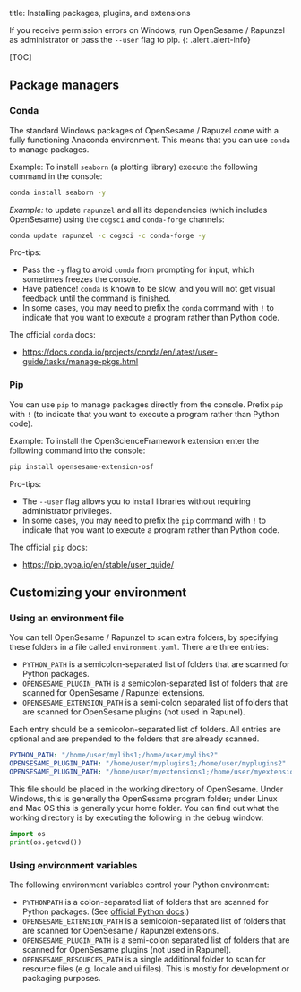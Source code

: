 title: Installing packages, plugins, and extensions


If you receive permission errors on Windows, run OpenSesame / Rapunzel as administrator or pass the <code>--user</code> flag to pip.
{: .alert .alert-info}


[TOC]


## Package managers

### Conda

The standard Windows packages of OpenSesame / Rapuzel come with a fully functioning Anaconda environment. This means that you can use `conda` to manage packages.

Example: To install `seaborn` (a plotting library) execute the following command in the console:

```bash
conda install seaborn -y
```

*Example:* to update `rapunzel` and all its dependencies (which includes OpenSesame) using the `cogsci` and `conda-forge` channels:

```bash
conda update rapunzel -c cogsci -c conda-forge -y
```

Pro-tips:

- Pass the `-y` flag to avoid `conda` from prompting for input, which sometimes freezes the console.
- Have patience! `conda` is known to be slow, and you will not get visual feedback until the command is finished.
- In some cases, you may need to prefix the `conda` command with `!` to indicate that you want to execute a program rather than Python code.

The official `conda` docs:

- <https://docs.conda.io/projects/conda/en/latest/user-guide/tasks/manage-pkgs.html>


### Pip

You can use `pip` to manage packages directly from the console. Prefix `pip` with `!` (to indicate that you want to execute a program rather than Python code).

Example: To install the OpenScienceFramework extension enter the following command into the console:

```bash
pip install opensesame-extension-osf
```

Pro-tips:

- The `--user` flag allows you to install libraries without requiring administrator privileges.
- In some cases, you may need to prefix the `pip` command with `!` to indicate that you want to execute a program rather than Python code.

The official `pip` docs:

- <https://pip.pypa.io/en/stable/user_guide/>


## Customizing your environment

### Using an environment file

You can tell OpenSesame / Rapunzel to scan extra folders, by specifying these folders in a file called `environment.yaml`. There are three entries:

- `PYTHON_PATH` is a semicolon-separated list of folders that are scanned for Python packages.
- `OPENSESAME_PLUGIN_PATH` is a semicolon-separated list of folders that are scanned for OpenSesame / Rapunzel extensions.
- `OPENSESAME_EXTENSION_PATH` is a semi-colon separated list of folders that are scanned for OpenSesame plugins (not used in Rapunel).

Each entry should be a semicolon-separated list of folders. All entries are optional and are prepended to the folders that are already scanned.

```yaml
PYTHON_PATH: "/home/user/mylibs1;/home/user/mylibs2"
OPENSESAME_PLUGIN_PATH: "/home/user/myplugins1;/home/user/myplugins2"
OPENSESAME_PLUGIN_PATH: "/home/user/myextensions1;/home/user/myextensions2"
```

This file should be placed in the working directory of OpenSesame. Under Windows, this is generally the OpenSesame program folder; under Linux and Mac OS this is generally your home folder. You can find out what the working directory is by executing the following in the debug window:

```python
import os
print(os.getcwd())
```


### Using environment variables

The following environment variables control your Python environment:

- `PYTHONPATH` is a colon-separated list of folders that are scanned for Python packages. (See [official Python docs](https://docs.python.org/3/using/cmdline.html#envvar-PYTHONPATH).)
- `OPENSESAME_EXTENSION_PATH` is a semicolon-separated list of folders that are scanned for OpenSesame / Rapunzel extensions.
- `OPENSESAME_PLUGIN_PATH` is a semi-colon separated list of folders that are scanned for OpenSesame plugins (not used in Rapunel).
- `OPENSESAME_RESOURCES_PATH` is a single additional folder to scan for resource files (e.g. locale and ui files). This is mostly for development or packaging purposes.

